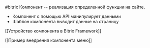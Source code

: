 #bitrix 
Компонент -- реализация определенной функции на сайте.

- Компонент с помощью API манипулирует данными
- Шаблон компонента выводит данные на страницу

[[Устройство компонента в Bitrix Framework]]

[[Пример внедрения компонента меню]]